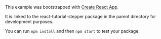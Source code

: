 This example was bootstrapped with [Create React App](https://github.com/facebook/create-react-app).

It is linked to the react-tutorial-stepper package in the parent directory for development purposes.

You can run `npm install` and then `npm start` to test your package.
